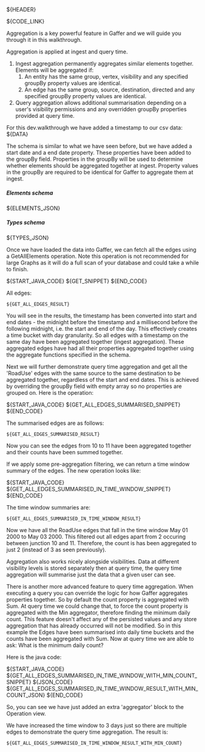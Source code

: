 ${HEADER}

${CODE_LINK}

Aggregation is a key powerful feature in Gaffer and we will guide you through it in this walkthrough. 

Aggregation is applied at ingest and query time.

1. Ingest aggregation permanently aggregates similar elements together. Elements will be aggregated if:
    1. An entity has the same group, vertex, visibility and any specified groupBy property values are identical.
    2. An edge has the same group, source, destination, directed and any specified groupBy property values are identical.
2. Query aggregation allows additional summarisation depending on a user's visibility permissions and any overridden groupBy properties provided at query time.

For this dev.walkthrough we have added a timestamp to our csv data:
${DATA}

The schema is similar to what we have seen before, but we have added a start date and a end date property. 
These properties have been added to the groupBy field. 
Properties in the groupBy will be used to determine whether elements should be aggregated together at ingest. 
Property values in the groupBy are required to be identical for Gaffer to aggregate them at ingest.

##### Elements schema
${ELEMENTS_JSON}

##### Types schema
${TYPES_JSON}

Once we have loaded the data into Gaffer, we can fetch all the edges using a GetAllElements operation.
Note this operation is not recommended for large Graphs as it will do a full scan of your database and could take a while to finish.

${START_JAVA_CODE}
${GET_SNIPPET}
${END_CODE}

All edges:

```
${GET_ALL_EDGES_RESULT}
```

You will see in the results, the timestamp has been converted into start and end dates - the midnight before the timestamp and a millisecond before the following midnight, i.e. the start and end of the day. This effectively creates a time bucket with day granularity. 
So all edges with a timestamp on the same day have been aggregated together (ingest aggregation).
These aggregated edges have had all their properties aggregated together using the aggregate functions specified in the schema. 

Next we will further demonstrate query time aggregation and get all the 'RoadUse' edges with the same source to the same destination to be aggregated together, regardless of the start and end dates. 
This is achieved by overriding the groupBy field with empty array so no properties are grouped on. Here is the operation:

${START_JAVA_CODE}
${GET_ALL_EDGES_SUMMARISED_SNIPPET}
${END_CODE}

The summarised edges are as follows:

```
${GET_ALL_EDGES_SUMMARISED_RESULT}
```

Now you can see the edges from 10 to 11 have been aggregated together and their counts have been summed together.

If we apply some pre-aggregation filtering, we can return a time window summary of the edges. The new operation looks like:

${START_JAVA_CODE}
${GET_ALL_EDGES_SUMMARISED_IN_TIME_WINDOW_SNIPPET}
${END_CODE}

The time window summaries are:

```
${GET_ALL_EDGES_SUMMARISED_IN_TIME_WINDOW_RESULT}
```

Now we have all the RoadUse edges that fall in the time window May 01 2000 to May 03 2000. This filtered out all edges apart from 2 occuring between junction 10 and 11. Therefore, the count is has been aggregated to just 2 (instead of 3 as seen previously).

Aggregation also works nicely alongside visibilities. Data at different visibility levels is stored separately then at query time, the query time aggregation will summarise just the data that a given user can see.

There is another more advanced feature to query time aggregation.
When executing a query you can override the logic for how Gaffer aggregates properties together. 
So by default the count property is aggregated with Sum. 
At query time we could change that, to force the count property is aggregated with the Min aggregator, therefore finding the minimum daily count.
This feature doesn't affect any of the persisted values and any store aggregation that has already occurred will not be modified.
So in this example the Edges have been summarised into daily time buckets and the counts have been aggregated with Sum.
Now at query time we are able to ask: What is the minimum daily count?

Here is the java code:

${START_JAVA_CODE}
${GET_ALL_EDGES_SUMMARISED_IN_TIME_WINDOW_WITH_MIN_COUNT_SNIPPET}
${JSON_CODE}
${GET_ALL_EDGES_SUMMARISED_IN_TIME_WINDOW_RESULT_WITH_MIN_COUNT_JSON}
${END_CODE}

So, you can see we have just added an extra 'aggregator' block to the Operation view.

We have increased the time window to 3 days just so there are multiple edges to demonstrate the query time aggregation.
The result is:

```
${GET_ALL_EDGES_SUMMARISED_IN_TIME_WINDOW_RESULT_WITH_MIN_COUNT}
```
 
